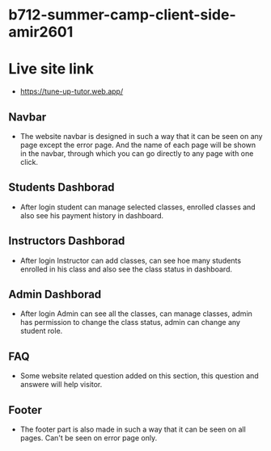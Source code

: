 # b712-summer-camp-client-side-amir2601

# Live site link
* https://tune-up-tutor.web.app/

## Navbar
* The website navbar is designed in such a way that it can be seen on any page except the error page.  And the name of each page will be shown in the navbar, through which you can go directly to any page with one click.

## Students Dashborad
* After login student can manage selected classes, enrolled classes and also see his payment history in dashboard.

## Instructors Dashborad
* After login Instructor can add classes, can see hoe many students enrolled in his class and also see the class status in dashboard.

## Admin Dashborad
* After login Admin can see all the classes, can manage classes, admin has permission to change the class status, admin can change any student role.

## FAQ
* Some website related question added on this section, this question and answere will help visitor.

## Footer
* The footer part is also made in such a way that it can be seen on all pages.  Can't be seen on error page only.